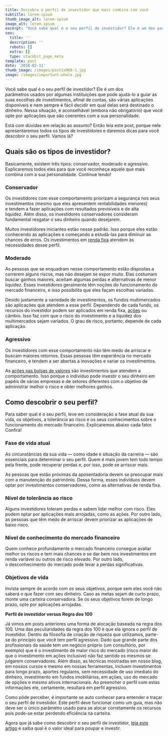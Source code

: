 ```yaml
---
title: Descubra o perfil de investidor que mais combina com você
subtitle: lorem-ipsum
thumb_image_alt: lorem-ipsum
image_alt: lorem-ipsum
excerpt: "Você sabe qual é o seu perfil de investidor? Ele é um dos parâmetros\_usados por algumas instituições que pode ajudá-lo a\_guiar as suas escolhas de investimentos"
seo:
  title: ''
  description: ''
  robots: []
  extra: []
  type: stackbit_page_meta
template: post
date: '2018-02-11'
thumb_image: /images/post1x960-1.jpg
image: /images/important-whale.jpg
---
```

Você sabe qual é o seu perfil de investidor? Ele é um dos parâmetros usados por algumas instituições que pode ajudá-lo a guiar as suas escolhas de investimentos, afinal de contas, são várias aplicações disponíveis e nem sempre é fácil decidir em qual delas será destinado o dinheiro. Nessa situação, é aconselhável (embora não obrigatório) que você opte por aplicações que são coerentes com a sua personalidade.

Está com dúvidas em relação ao assunto? Então leia este post, porque nele apresentaremos todos os tipos de investidores e daremos dicas para você descobrir o seu perfil. Vamos lá?

## **Quais são os tipos de investidor?**

Basicamente, existem três tipos: conservador, moderado e agressivo. Explicaremos todos eles para que você reconheça aquele que mais combina com a sua personalidade. Continue lendo!

### Conservador

Os investidores com esse comportamento priorizam a segurança nos seus investimentos (mesmo que eles apresentem rentabilidades menores) e tendem a fazer aplicações com resultados previsíveis e de alta liquidez. Além disso, os investidores conservadores consideram fundamental resgatar o seu dinheiro quando desejarem.

Muitos investidores iniciantes estão nesse padrão. Isso porque eles estão conhecendo as aplicações e começando a estudá-las para diminuir as chances de erros. Os investimentos em [renda fixa](https://saudemaisacao.com.br/blog/voce-sabe-quanto-investir-em-renda-fixa/) atendem às necessidades desse perfil.

### Moderado

As pessoas que se enquadram nesse comportamento estão dispostas a correrem alguns riscos, mas não desejam se expor muito. Elas costumam buscar ganhos maiores, aceitam algumas perdas e alternativas de menor liquidez. Esses investidores geralmente têm noções do funcionamento do mercado financeiro, e isso possibilita que eles façam escolhas variadas.

Devido justamente a variedade de investimentos, os fundos multimercados são aplicações que atendem a esse perfil. Dependendo de cada fundo, os recursos do investidor podem ser aplicados em renda fixa, [ações](https://saudemaisacao.com.br/blog/como-escolher-as-melhores-acoes-para-investir/) ou câmbio. Isso faz com que o risco do investimento e a liquidez dos multimercados sejam variados. O grau de risco, portanto, depende de cada aplicação.

### Agressivo

Os investidores com esse comportamento não têm medo de arriscar e buscam maiores retornos. Essas pessoas têm experiência no mercado financeiro, e tendem a ser abertas a inovações e variar os investimentos.

As [ações nas bolsas de valores](https://saudemaisacao.com.br/blog/como-aplicar-na-bolsa-de-valores-pela-primeira-vez/) são investimentos que atendem a comportamento. Isso porque o indivíduo pode investir o seu dinheiro em papéis de várias empresas e de setores diferentes com o objetivo de administrar melhor o risco e obter melhores ganhos.

## **Como descobrir o seu perfil?**&#xA;&#xA;

Para saber qual é o seu perfil, leve em consideração a fase atual da sua vida, os objetivos, a tolerância ao risco e os seus conhecimentos sobre o funcionamento do mercado financeiro. Explicaremos abaixo cada fator. Confira!

### Fase de vida atual

As circunstâncias da sua vida — como idade e situação da carreira — são essenciais para determinar o seu perfil. Quem é mais jovem tem todo tempo pela frente, pode recuperar perdas e, por isso, pode se arriscar mais.

As pessoas que estão próximas da aposentadoria devem se preocupar mais com a manutenção do patrimônio. Dessa forma, esses indivíduos devem optar por investimentos conservadores, como as alternativas de renda fixa.

### Nível de tolerância ao risco

Alguns investidores toleram perdas e sabem lidar melhor com risco. Eles podem optar por aplicações mais arrojadas, como as ações. Por outro lado, as pessoas que têm medo de arriscar devem priorizar as aplicações de baixo risco.

### Nível de conhecimento do mercado financeiro

Quem conhece profundamente o mercado financeiro consegue avaliar melhor os riscos e tem mais chances e se dar bem nos investimentos em renda variável ou outros de risco elevado. Por outro lado, o desconhecimento do mercado pode levar a perdas significativas.

### Objetivos de vida

Invista sempre de acordo com os seus objetivos, porque sem eles você não saberá o que fazer com seu dinheiro. Caso as metas sejam de curto prazo, monte uma carteira conservadora. Se os seus objetivos forem de longo prazo, opte por aplicações arrojadas.

**Perfil de investidor versus Regra dos 100**

Já vimos em posts anteriores uma forma de alocação baseada na regra dos 100. Uma das peculiaridades da regra dos 100 é que ela ignora o perfil de investidor. Dentro da filosofia de criação de riqueza que utilizamos, parte-se do princípio que você tem perfil agressivo. Dado que grande parte dos profissionais da saúde tem um negócio próprio (um consultório, por exemplo) que é o investimento de maior risco do mercado (risco maior do que o investimento em ações inclusive) não faz sentido os mesmos se julgarem conservadores. Além disso, as técnicas mostradas em nosso blog, em nossos cursos e mesmo em nossas ferramentas, incluem investimentos para longo prazo, aportes regulares, sem necessidade de uso imediato do dinheiro, investimento em fundos imobiliários, em ações, uso do mercado de opções e mesmo ativos internacionais. Ao preencher o perfil com estas informações ele, certamente, resultará em perfil agressivo.

Como pôde perceber, é importante se auto conhecer para entender e traçar o seu perfil de investidor. Este perfil deve funcionar como um guia, mas não deve ser o único parâmetro usado para se alocar corretamente os recursos pois pode-se estar perdendo eficiência na carteira.

Agora que já sabe como descobrir o seu perfil de investidor, [leia este artigo](https://saudemaisacao.com.br/blog/investimento-mensal-qual-o-valor-ideal-para-poupar-e-investir/) e saiba qual é o valor ideal para poupar e investir.
